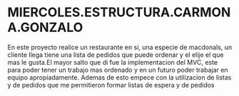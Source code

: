 # MIERCOLES.ESTRUCTURA.CARMONA.GONZALO
 En este proyecto realice un restaurante en si, una especie de macdonals, un cliente llega tiene una lista de pedidos que puede ordenar y el elije el que mas le gusta.El mayor salto que di fue la implementacion del MVC, este para poder tener un trabajo mas ordenado y en un futuro poder trabajar en equipo apropiadamente. Ademas de esto empece con la utilizacion de listas y  de pedidos que me permitieron formar listas de espera y de pedidos 
